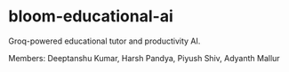 # bloom-educational-ai
Groq-powered educational tutor and productivity AI.


Members: Deeptanshu Kumar, Harsh Pandya, Piyush Shiv, Adyanth Mallur
